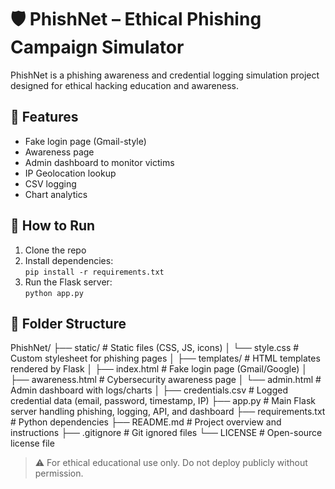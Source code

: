 # 🛡️ PhishNet – Ethical Phishing Campaign Simulator

PhishNet is a phishing awareness and credential logging simulation project designed for ethical hacking education and awareness.

## 🔧 Features
- Fake login page (Gmail-style)
- Awareness page
- Admin dashboard to monitor victims
- IP Geolocation lookup
- CSV logging
- Chart analytics

## 🚀 How to Run

1. Clone the repo  
2. Install dependencies:  
   `pip install -r requirements.txt`  
3. Run the Flask server:  
   `python app.py`

## 📁 Folder Structure

PhishNet/
├── static/                     # Static files (CSS, JS, icons)
│   └── style.css              # Custom stylesheet for phishing pages
│
├── templates/                 # HTML templates rendered by Flask
│   ├── index.html             # Fake login page (Gmail/Google)
│   ├── awareness.html         # Cybersecurity awareness page
│   └── admin.html             # Admin dashboard with logs/charts
│
├── credentials.csv            # Logged credential data (email, password, timestamp, IP)
├── app.py                     # Main Flask server handling phishing, logging, API, and dashboard
├── requirements.txt           # Python dependencies
├── README.md                  # Project overview and instructions
├── .gitignore                 # Git ignored files
└── LICENSE                    # Open-source license file




> ⚠️ For ethical educational use only. Do not deploy publicly without permission.
